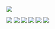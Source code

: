 <img class="img-container" src="https://github.com/cronos-hash/cronos-hash/blob/main/profilegif.gif">



<p class="img-container">
  <img src="https://img.shields.io/badge/Linux-Arch-292e33?style=flat-square&logo=Arch-Linux&logoColor=ffffff">
  <img src="https://img.shields.io/badge/IDE-VS Code-292e33?style=flat-square&logo=PyCharm&logoColor=fff">
  <img src="https://img.shields.io/badge/BROWSER-Librewolf-292e33?style=flat-square&logo=Microsoft-Edge">
  <img src="https://img.shields.io/badge/BROWSER-Tor-292e33?style=flat-square&logo=Tor-Project">
  <img src="https://img.shields.io/badge/Python-292e33?style=flat-square&logo=Python">
  <img src="https://img.shields.io/badge/Bash-1f425f.svg?style=flat-square&logo=Bash">

</p>
